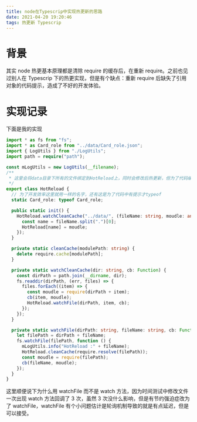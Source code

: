 ```yaml
---
title: node在Typescrip中实现热更新的思路
date: 2021-04-20 19:20:46
tags: 热更新 Typescrip
---
```


# 背景

其实 node 热更基本原理都是清除 require 的缓存后，在重新 require。之前也见过别人在 Typescrip 下的热更实现，但是有个缺点：重新 require 后缺失了引用对象的代码提示，造成了不好的开发体验。

# 实现记录

下面是我的实现

```ts
import * as fs from "fs";
import * as Card_role from "../data/Card_role.json";
import { LogUtils } from "./LogUtils";
import path = require("path");

const mLogUtils = new LogUtils(__filename);
/**
 * 这里会将data目录下所有的文件绑定到HotReload上，同时会修改后热更新，但为了代码编写有提示所有还需要import文件，同时typeof到成员变量上
 */
export class HotReload {
  // 为了开发效率这里就用一样的名字，还有这是为了代码中有提示才typeof
  static Card_role: typeof Card_role;

  public static init() {
    HotReload.watchCleanCache("../data/", (fileName: string, moudle: any) => {
      const name = fileName.split(".")[0];
      HotReload[name] = moudle;
    });
  }

  private static cleanCache(modulePath: string) {
    delete require.cache[modulePath];
  }

  private static watchCleanCache(dir: string, cb: Function) {
    const dirPath = path.join(__dirname, dir);
    fs.readdir(dirPath, (err, files) => {
      files.forEach((item) => {
        const moudle = require(dirPath + item);
        cb(item, moudle);
        HotReload.watchFile(dirPath, item, cb);
      });
    });
  }

  private static watchFile(dirPath: string, fileName: string, cb: Function) {
    let filePath = dirPath + fileName;
    fs.watchFile(filePath, function () {
      mLogUtils.info("HotReload :" + fileName);
      HotReload.cleanCache(require.resolve(filePath));
      const moudle = require(filePath);
      cb(fileName, moudle);
    });
  }
}
```

这里顺便说下为什么用 watchFile 而不是 watch 方法，因为时间测试中修改文件一次出现 watch 方法回调了 3 次，虽然 3 次没什么影响，但是有节约强迫症改为了 watchFile，watchFile 有个小问题估计是轮询机制导致的就是有点延迟，但是可以接受。
